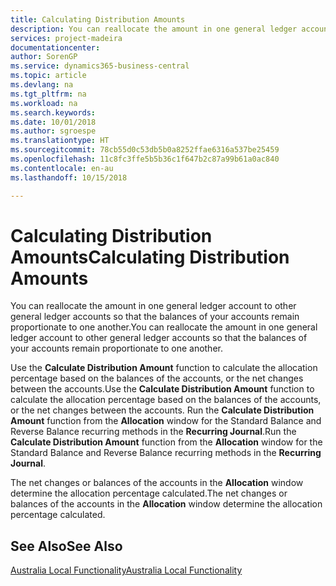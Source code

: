 ```yaml
---
title: Calculating Distribution Amounts
description: You can reallocate the amount in one general ledger account to other general ledger accounts so that the balances of your accounts remain proportionate to one another.
services: project-madeira
documentationcenter: 
author: SorenGP
ms.service: dynamics365-business-central
ms.topic: article
ms.devlang: na
ms.tgt_pltfrm: na
ms.workload: na
ms.search.keywords: 
ms.date: 10/01/2018
ms.author: sgroespe
ms.translationtype: HT
ms.sourcegitcommit: 78cb55d0c53db5b0a8252ffae6316a537be25459
ms.openlocfilehash: 11c8fc3ffe5b5b36c1f647b2c87a99b61a0ac840
ms.contentlocale: en-au
ms.lasthandoff: 10/15/2018

---
```

# <a name="calculating-distribution-amounts"></a><span data-ttu-id="82a7d-103">Calculating Distribution Amounts</span><span class="sxs-lookup"><span data-stu-id="82a7d-103">Calculating Distribution Amounts</span></span>
<span data-ttu-id="82a7d-104">You can reallocate the amount in one general ledger account to other general ledger accounts so that the balances of your accounts remain proportionate to one another.</span><span class="sxs-lookup"><span data-stu-id="82a7d-104">You can reallocate the amount in one general ledger account to other general ledger accounts so that the balances of your accounts remain proportionate to one another.</span></span>  
  
 <span data-ttu-id="82a7d-105">Use the **Calculate Distribution Amount** function to calculate the allocation percentage based on the balances of the accounts, or the net changes between the accounts.</span><span class="sxs-lookup"><span data-stu-id="82a7d-105">Use the **Calculate Distribution Amount** function to calculate the allocation percentage based on the balances of the accounts, or the net changes between the accounts.</span></span> <span data-ttu-id="82a7d-106">Run the **Calculate Distribution Amount** function from the **Allocation** window for the Standard Balance and Reverse Balance recurring methods in the **Recurring Journal**.</span><span class="sxs-lookup"><span data-stu-id="82a7d-106">Run the **Calculate Distribution Amount** function from the **Allocation** window for the Standard Balance and Reverse Balance recurring methods in the **Recurring Journal**.</span></span>  
  
 <span data-ttu-id="82a7d-107">The net changes or balances of the accounts in the **Allocation** window determine the allocation percentage calculated.</span><span class="sxs-lookup"><span data-stu-id="82a7d-107">The net changes or balances of the accounts in the **Allocation** window determine the allocation percentage calculated.</span></span>  
  
## <a name="see-also"></a><span data-ttu-id="82a7d-108">See Also</span><span class="sxs-lookup"><span data-stu-id="82a7d-108">See Also</span></span>  
 [<span data-ttu-id="82a7d-109">Australia Local Functionality</span><span class="sxs-lookup"><span data-stu-id="82a7d-109">Australia Local Functionality</span></span>](australia-local-functionality.md)

